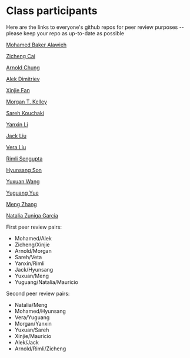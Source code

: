 # Class participants

Here are the links to everyone's github repos for peer review purposes -- please keep your repo as up-to-date as possible

[Mohamed Baker Alawieh](https://github.com/MohdBaker)

[Zicheng Cai](https://github.com/caizicheng/SDS383D)

[Arnold Chung](https://github.com/adwc86/SDS383D)

[Alek Dimitriev](https://github.com/alekdimi/classes/tree/master/statsmod2)

[Xinjie Fan](https://github.com/wonder1994)

[Morgan T. Kelley](https://github.com/mtkelley)

[Sareh Kouchaki](https://github.com/Sarehkch/Statistical-Modeling-II)

[Yanxin Li](https://github.com/xinerli/SDS383-Statistical-Modeling-II)

[Jack Liu](https://github.com/ilovez)

[Vera Liu](https://github.com/verazl)

[Rimli Sengupta](https://github.com/RimliS/Statistical-Modeling-II)

[Hyunsang Son](https://github.com/hyunsangson)

[Yuxuan Wang](https://github.com/york998/SDS383d_YW)

[Yuguang Yue](https://github.com/ybayes)

[Meng Zhang](https://github.com/zmcmcc)

[Natalia Zuniga Garcia](https://github.com/nzunigag)


First peer review pairs:

* Mohamed/Alek
* Zicheng/Xinjie
* Arnold/Morgan
* Sareh/Veta
* Yanxin/Rimli
* Jack/Hyunsang
* Yuxuan/Meng
* Yuguang/Natalia/Mauricio

Second peer review pairs:

* Natalia/Meng
* Mohamed/Hyunsang
* Vera/Yuguang
* Morgan/Yanxin
* Yuxuan/Sareh
* Xinjie/Mauricio
* Alek/Jack
* Arnold/Rimli/Zicheng